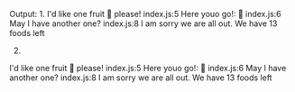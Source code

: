 Output:
1.
I'd like one fruit 🍍 please!
index.js:5 Here youo go!: 🍍
index.js:6 May I have another one?
index.js:8 I am sorry we are all out. We have 13 foods left

2.
I'd like one fruit 🍎 please!
index.js:5 Here youo go!: 🍎
index.js:6 May I have another one?
index.js:8 I am sorry we are all out. We have 13 foods left